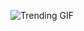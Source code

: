
<!-- GIF_SECTION -->
![Trending GIF](https://media4.giphy.com/media/v1.Y2lkPThiYjIxNzcyNWt0NHQ3YnV1Y2k0b2Yyb2JxcHFlcTVjYm83eG1wcjlwM3hrMGk1ZyZlcD12MV9naWZzX3NlYXJjaCZjdD1n/p4NLw3I4U0idi/giphy.gif)
<!-- END_GIF_SECTION -->
